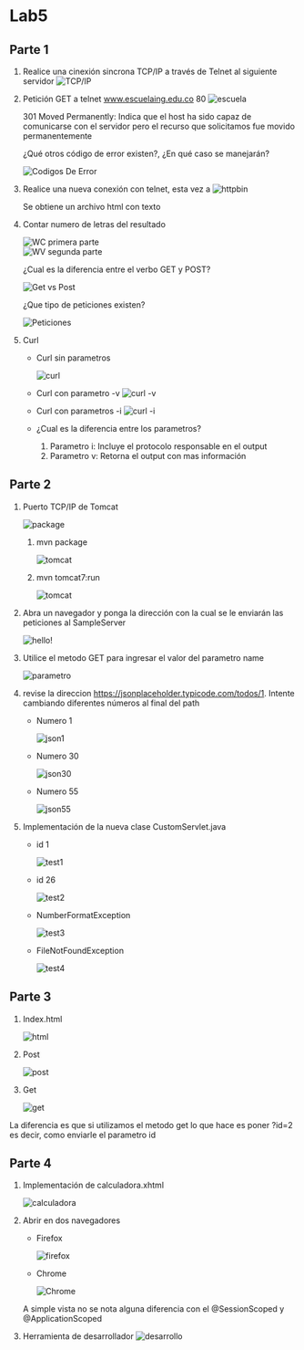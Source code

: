 # Lab5

## Parte 1 

1. Realice una cinexión sincrona TCP/IP a través de Telnet al siguiente servidor
    ![TCP/IP](./Image/Telnet1.png)

2. Petición GET a telnet www.escuelaing.edu.co 80
    ![escuela](./Image/Telnet.png)  

    301 Moved Permanently: Indica que el host ha sido capaz de comunicarse con el servidor pero el recurso que solicitamos fue movido permanentemente   

    ¿Qué otros código de error existen?, ¿En qué caso se manejarán?

    ![Codigos De Error](./Image/CodigosDeError.png)    
3. Realice una nueva conexión con telnet, esta vez a
    ![httpbin](./Image/httpbin.png)

    Se obtiene un archivo html con texto 

4. Contar numero de letras del resultado

    ![WC primera parte](./Image/wcparte1.png)  
    ![WV segunda parte](./Image/wcparte2.png)

    ¿Cual es la diferencia entre el verbo GET y POST?

    ![Get vs Post](./Image/GetvsPost.png)

    ¿Que tipo de peticiones existen?

    ![Peticiones](./Image/TiposDePeticiones.png)
5. Curl 
    * Curl sin parametros

        ![curl](./Image/curl1.png)
    * Curl con parametro -v 
        ![curl -v](./Image/curl2.png)
    * Curl con parametros -i 
        ![curl -i](./Image/curl3.png)

    * ¿Cual es la diferencia entre los parametros?
        1. Parametro i: Incluye el protocolo responsable en el output 
        2. Parametro v: Retorna el output con mas información 

## Parte 2 

1. Puerto TCP/IP de Tomcat 

    ![package](./Image/Puerto.png)

    1. mvn package

        ![tomcat](./Image/mvnpackage.png)
    
    2. mvn tomcat7:run

        ![tomcat](./Image/Tomcat.png)

2. Abra un navegador y ponga la dirección con la cual se le enviarán las peticiones al SampleServer

    ![hello!](./Image/ServletHello.png)

3. Utilice el metodo GET para ingresar el valor del parametro name

    ![parametro](./Image/HelloParametro.png)

4. revise la direccion https://jsonplaceholder.typicode.com/todos/1. Intente cambiando diferentes números al final del path

    * Numero 1

        ![json1](./Image/json1.png)

    * Numero 30 

        ![json30](./Image/json30.png)

    * Numero 55

        ![json55](./Image/json55.png)

5. Implementación de la nueva clase CustomServlet.java

    * id 1

        ![test1](./Image/test1Custom.png)

    * id 26

        ![test2](./Image/test2Custom.png)

    * NumberFormatException 

        ![test3](./Image/test3Custom.png)

    * FileNotFoundException

        ![test4](./Image/test4Custom.png)
    
## Parte 3

1. Index.html

    ![html](./Image/index1.png)

2. Post

    ![post](./Image/examPost1.png)

3. Get

    ![get](./Image/examGet.png)

La diferencia es que si utilizamos el metodo get lo que hace es poner ?id=2
es decir, como enviarle el parametro id

## Parte 4 

1. Implementación de calculadora.xhtml
     
    ![calculadora](./Image/calculadora.png)

2. Abrir en dos navegadores 

    * Firefox

        ![firefox](./Image/firefox.png)

    * Chrome 

        ![Chrome](./Image/google.png)

    A simple vista no se nota alguna diferencia con el @SessionScoped y @ApplicationScoped

3. Herramienta de desarrollador
    ![desarrollo](./Image/desarrollador.png)


